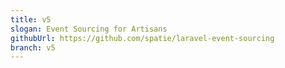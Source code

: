 ```yaml
---
title: v5
slogan: Event Sourcing for Artisans
githubUrl: https://github.com/spatie/laravel-event-sourcing
branch: v5
---
```

